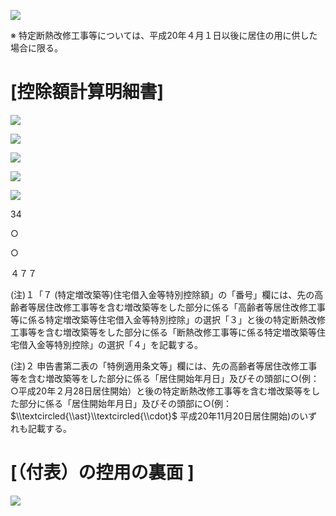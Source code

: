 ![](https://www.nta.go.jp/tmp/038b815e-898e-48c0-94eb-704622330b5f/images/c299227d5159578f8ddd1c8fb1538924899d54609eaffdbf60782df63e8c4635.jpg)

※ 特定断熱改修工事等については、平成20年４月１日以後に居住の用に供した場合に限る。

# \[控除額計算明細書\]

![](https://www.nta.go.jp/tmp/038b815e-898e-48c0-94eb-704622330b5f/images/60bb5a3505996e70cbdbe55a12ef74bc75febf35b9e1d6fcd5e10bba064bd67a.jpg)

![](https://www.nta.go.jp/tmp/038b815e-898e-48c0-94eb-704622330b5f/images/91bc6f2cf370e878e2f88ab3319a1f43090eefa26252ea3352451fc6d45902b2.jpg)

![](https://www.nta.go.jp/tmp/038b815e-898e-48c0-94eb-704622330b5f/images/9accf6f673a4dd911d2b1de4918a23e8c3ac9681ef29c4e5fe813804366e996b.jpg)

![](https://www.nta.go.jp/tmp/038b815e-898e-48c0-94eb-704622330b5f/images/258398f738576c31169a28e9e6419fdefff465d3bba91d4a208559670a90d57d.jpg)

![](https://www.nta.go.jp/tmp/038b815e-898e-48c0-94eb-704622330b5f/images/a355aa64e60be816b182600e1c484a3c9aafa1e141cc54c7ebf30e99a1f22bbe.jpg)

34

○

○

４７７

(注)１「７ (特定増改築等)住宅借入金等特別控除額」の「番号」欄には、先の高齢者等居住改修工事等を含む増改築等をした部分に係る「高齢者等居住改修工事等に係る特定増改築等住宅借入金等特別控除」の選択「３」と後の特定断熱改修工事等を含む増改築等をした部分に係る「断熱改修工事等に係る特定増改築等住宅借入金等特別控除」の選択「４」を記載する。

(注)２ 申告書第二表の「特例適用条文等」欄には、先の高齢者等居住改修工事等を含む増改築等をした部分に係る「居住開始年月日」及びその頭部に○(例：○平成20年２月28日居住開始）と後の特定断熱改修工事等を含む増改築等をした部分に係る「居住開始年月日」及びその頭部に○(例： $\\textcircled{\\ast}\\textcircled{\\cdot}$ 平成20年11月20日居住開始)のいずれも記載する。

# \[（付表）の控用の裏面 \]

![](https://www.nta.go.jp/tmp/038b815e-898e-48c0-94eb-704622330b5f/images/3c626a763b75e238300d401a52fb48ecb67e9ed174c674f8c879cd7113c8308c.jpg)